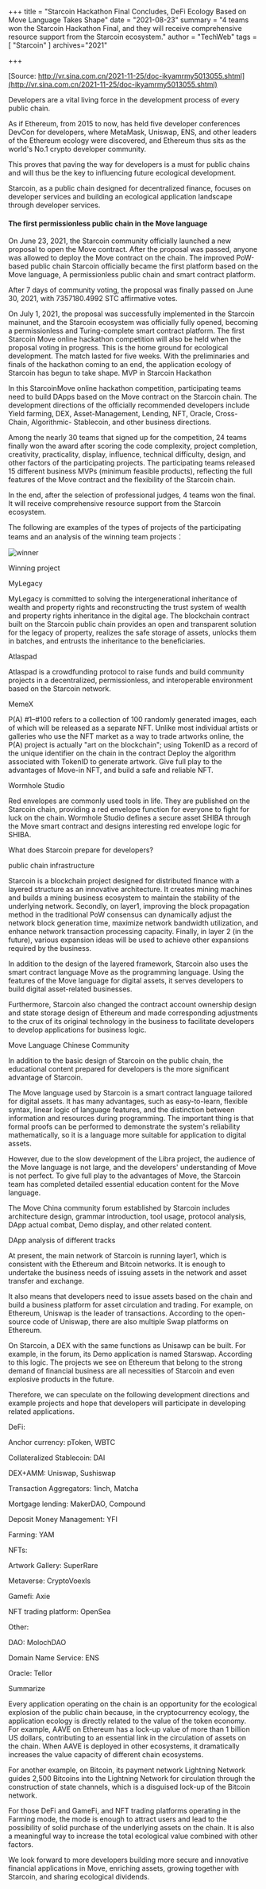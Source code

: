 +++
title = "Starcoin Hackathon Final Concludes, DeFi Ecology Based on Move Language Takes Shape"
date = "2021-08-23"
summary = "4 teams won the Starcoin Hackathon Final, and they will receive comprehensive resource support from the Starcoin ecosystem."
author = "TechWeb"
tags = [
    "Starcoin"
]
archives="2021"

+++

[Source: http://vr.sina.com.cn/2021-11-25/doc-ikyamrmy5013055.shtml](http://vr.sina.com.cn/2021-11-25/doc-ikyamrmy5013055.shtml)

Developers are a vital living force in the development process of every public chain.

As if Ethereum, from 2015 to now, has held five developer conferences DevCon for developers, where MetaMask, Uniswap, ENS, and other leaders of the Ethereum ecology were discovered, and Ethereum thus sits as the world's No.1 crypto developer community.

This proves that paving the way for developers is a must for public chains and will thus be the key to influencing future ecological development.

Starcoin, as a public chain designed for decentralized finance, focuses on developer services and building an ecological application landscape through developer services.

#### The first permissionless public chain in the Move language

On June 23, 2021, the Starcoin community officially launched a new proposal to open the Move contract. After the proposal was passed, anyone was allowed to deploy the Move contract on the chain. The improved PoW-based public chain Starcoin officially became the first platform based on the Move language, A permissionless public chain and smart contract platform.

After 7 days of community voting, the proposal was finally passed on June 30, 2021, with 7357180.4992 STC affirmative votes.

On July 1, 2021, the proposal was successfully implemented in the Starcoin mainunet, and the Starcoin ecosystem was officially fully opened, becoming a permissionless and Turing-complete smart contract platform.
The first Starcoin Move online hackathon competition will also be held when the proposal voting in progress. This is the home ground for ecological development. The match lasted for five weeks. With the preliminaries and finals of the hackathon coming to an end, the application ecology of Starcoin has begun to take shape.
MVP in Starcoin Hackathon

In this StarcoinMove online hackathon competition, participating teams need to build DApps based on the Move contract on the Starcoin chain. The development directions of the officially recommended developers include Yield farming, DEX, Asset-Management, Lending, NFT, Oracle, Cross-Chain, Algorithmic- Stablecoin, and other business directions.

Among the nearly 30 teams that signed up for the competition, 24 teams finally won the award after scoring the code complexity, project completion, creativity, practicality, display, influence, technical difficulty, design, and other factors of the participating projects. The participating teams released 15 different business MVPs (minimum feasible products), reflecting the full features of the Move contract and the flexibility of the Starcoin chain.

In the end, after the selection of professional judges, 4 teams won the final. It will receive comprehensive resource support from the Starcoin ecosystem.

The following are examples of the types of projects of the participating teams and an analysis of the winning team projects：

![winner](/images/new/news/2108231707041129853381.png)

Winning project

MyLegacy

MyLegacy is committed to solving the intergenerational inheritance of wealth and property rights and reconstructing the trust system of wealth and property rights inheritance in the digital age. The blockchain contract built on the Starcoin public chain provides an open and transparent solution for the legacy of property, realizes the safe storage of assets, unlocks them in batches, and entrusts the inheritance to the beneficiaries.

Atlaspad

Atlaspad is a crowdfunding protocol to raise funds and build community projects in a decentralized, permissionless, and interoperable environment based on the Starcoin network.

MemeX

P(A) #1–#100 refers to a collection of 100 randomly generated images, each of which will be released as a separate NFT. Unlike most individual artists or galleries who use the NFT market as a way to trade artworks online, the P(A) project is actually "art on the blockchain"; using TokenID as a record of the unique identifier on the chain in the contract Deploy the algorithm associated with TokenID to generate artwork. Give full play to the advantages of Move-in NFT, and build a safe and reliable NFT.

Wormhole Studio

Red envelopes are commonly used tools in life. They are published on the Starcoin chain, providing a red envelope function for everyone to fight for luck on the chain. Wormhole Studio defines a secure asset SHIBA through the Move smart contract and designs interesting red envelope logic for SHIBA.

What does Starcoin prepare for developers?

public chain infrastructure

Starcoin is a blockchain project designed for distributed finance with a layered structure as an innovative architecture. It creates mining machines and builds a mining business ecosystem to maintain the stability of the underlying network. Secondly, on layer1, improving the block propagation method in the traditional PoW consensus can dynamically adjust the network block generation time, maximize network bandwidth utilization, and enhance network transaction processing capacity. Finally, in layer 2 (in the future), various expansion ideas will be used to achieve other expansions required by the business.

In addition to the design of the layered framework, Starcoin also uses the smart contract language Move as the programming language. Using the features of the Move language for digital assets, it serves developers to build digital asset-related businesses.

Furthermore, Starcoin also changed the contract account ownership design and state storage design of Ethereum and made corresponding adjustments to the crux of its original technology in the business to facilitate developers to develop applications for business logic.

Move Language Chinese Community

In addition to the basic design of Starcoin on the public chain, the educational content prepared for developers is the more significant advantage of Starcoin.

The Move language used by Starcoin is a smart contract language tailored for digital assets. It has many advantages, such as easy-to-learn, flexible syntax, linear logic of language features, and the distinction between information and resources during programming. The important thing is that formal proofs can be performed to demonstrate the system's reliability mathematically, so it is a language more suitable for application to digital assets.

However, due to the slow development of the Libra project, the audience of the Move language is not large, and the developers' understanding of Move is not perfect. To give full play to the advantages of Move, the Starcoin team has completed detailed essential education content for the Move language.

The Move China community forum established by Starcoin includes architecture design, grammar introduction, tool usage, protocol analysis, DApp actual combat, Demo display, and other related content.

DApp analysis of different tracks

At present, the main network of Starcoin is running layer1, which is consistent with the Ethereum and Bitcoin networks. It is enough to undertake the business needs of issuing assets in the network and asset transfer and exchange.

It also means that developers need to issue assets based on the chain and build a business platform for asset circulation and trading. For example, on Ethereum, Uniswap is the leader of transactions. According to the open-source code of Uniswap, there are also multiple Swap platforms on Ethereum.

On Starcoin, a DEX with the same functions as Unisawp can be built. For example, in the forum, its Demo application is named Starswap.
According to this logic. The projects we see on Ethereum that belong to the strong demand of financial business are all necessities of Starcoin and even explosive products in the future.

Therefore, we can speculate on the following development directions and example projects and hope that developers will participate in developing related applications.

DeFi:

Anchor currency: pToken, WBTC

Collateralized Stablecoin: DAI

DEX+AMM: Uniswap, Sushiswap

Transaction Aggregators: 1inch, Matcha

Mortgage lending: MakerDAO, Compound

Deposit Money Management: YFI

Farming: YAM

NFTs:

Artwork Gallery: SuperRare

Metaverse: CryptoVoexls

Gamefi: Axie

NFT trading platform: OpenSea

Other:

DAO: MolochDAO

Domain Name Service: ENS

Oracle: Tellor

Summarize

Every application operating on the chain is an opportunity for the ecological explosion of the public chain because, in the cryptocurrency ecology, the application ecology is directly related to the value of the token economy. For example, AAVE on Ethereum has a lock-up value of more than 1 billion US dollars, contributing to an essential link in the circulation of assets on the chain. When AAVE is deployed in other ecosystems, it dramatically increases the value capacity of different chain ecosystems.

For another example, on Bitcoin, its payment network Lightning Network guides 2,500 Bitcoins into the Lightning Network for circulation through the construction of state channels, which is a disguised lock-up of the Bitcoin network.

For those DeFi and GameFi, and NFT trading platforms operating in the Farming mode, the mode is enough to attract users and lead to the possibility of solid purchase of the underlying assets on the chain. It is also a meaningful way to increase the total ecological value combined with other factors.

We look forward to more developers building more secure and innovative financial applications in Move, enriching assets, growing together with Starcoin, and sharing ecological dividends.
